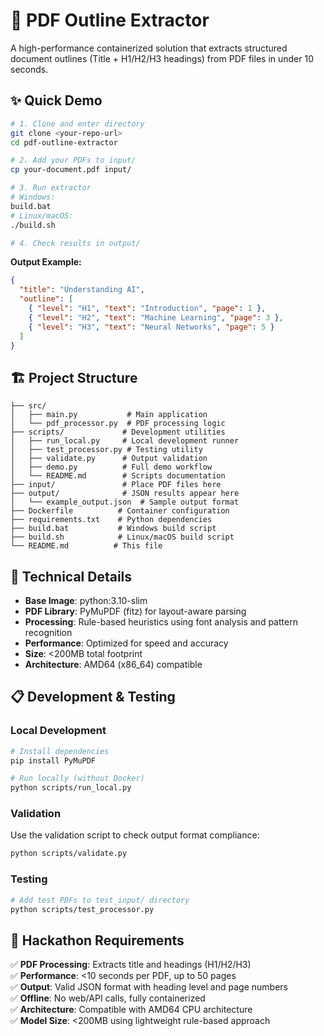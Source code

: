 # 🚀 PDF Outline Extractor

A high-performance containerized solution that extracts structured document outlines (Title + H1/H2/H3 headings) from PDF files in under 10 seconds.

## ✨ Quick Demo

```bash
# 1. Clone and enter directory
git clone <your-repo-url>
cd pdf-outline-extractor

# 2. Add your PDFs to input/
cp your-document.pdf input/

# 3. Run extractor
# Windows:
build.bat
# Linux/macOS:
./build.sh

# 4. Check results in output/
```

**Output Example:**
```json
{
  "title": "Understanding AI",
  "outline": [
    { "level": "H1", "text": "Introduction", "page": 1 },
    { "level": "H2", "text": "Machine Learning", "page": 3 },
    { "level": "H3", "text": "Neural Networks", "page": 5 }
  ]
}
```

## 🏗️ Project Structure

```
├── src/
│   ├── main.py           # Main application
│   └── pdf_processor.py  # PDF processing logic
├── scripts/             # Development utilities
│   ├── run_local.py     # Local development runner
│   ├── test_processor.py # Testing utility
│   ├── validate.py      # Output validation
│   ├── demo.py          # Full demo workflow
│   └── README.md        # Scripts documentation
├── input/               # Place PDF files here
├── output/              # JSON results appear here
│   └── example_output.json  # Sample output format
├── Dockerfile          # Container configuration
├── requirements.txt    # Python dependencies
├── build.bat           # Windows build script
├── build.sh            # Linux/macOS build script
└── README.md          # This file
```

## 🔧 Technical Details

- **Base Image**: python:3.10-slim
- **PDF Library**: PyMuPDF (fitz) for layout-aware parsing
- **Processing**: Rule-based heuristics using font analysis and pattern recognition
- **Performance**: Optimized for speed and accuracy
- **Size**: <200MB total footprint
- **Architecture**: AMD64 (x86_64) compatible

## 📋 Development & Testing

### Local Development
```bash
# Install dependencies
pip install PyMuPDF

# Run locally (without Docker)
python scripts/run_local.py
```

### Validation
Use the validation script to check output format compliance:

```bash
python scripts/validate.py
```

### Testing
```bash
# Add test PDFs to test_input/ directory
python scripts/test_processor.py
```

## 🎯 Hackathon Requirements

✅ **PDF Processing**: Extracts title and headings (H1/H2/H3)  
✅ **Performance**: <10 seconds per PDF, up to 50 pages  
✅ **Output**: Valid JSON format with heading level and page numbers  
✅ **Offline**: No web/API calls, fully containerized  
✅ **Architecture**: Compatible with AMD64 CPU architecture  
✅ **Model Size**: <200MB using lightweight rule-based approach
